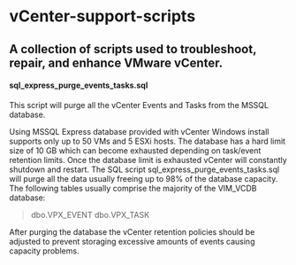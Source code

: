 # vCenter-support-scripts

A collection of scripts used to troubleshoot, repair, and enhance VMware vCenter.
----------
#### **sql_express_purge_events_tasks.sql** 
This script will purge all the vCenter Events and Tasks from the MSSQL database.

Using MSSQL Express database provided with vCenter Windows install supports only up to 50 VMs and 5 ESXi hosts. The database has a hard limit size of 10 GB which can become exhausted depending on task/event retention limits. Once the database limit is exhausted vCenter will constantly shutdown and restart. The SQL script sql_express_purge_events_tasks.sql will purge all the data usually freeing up to 98% of the database capacity.
The following tables usually comprise the majority of the VIM_VCDB database:

> dbo.VPX_EVENT
> dbo.VPX_TASK

After purging the database the vCenter retention policies should be adjusted to prevent storaging excessive amounts of events causing capacity problems.
